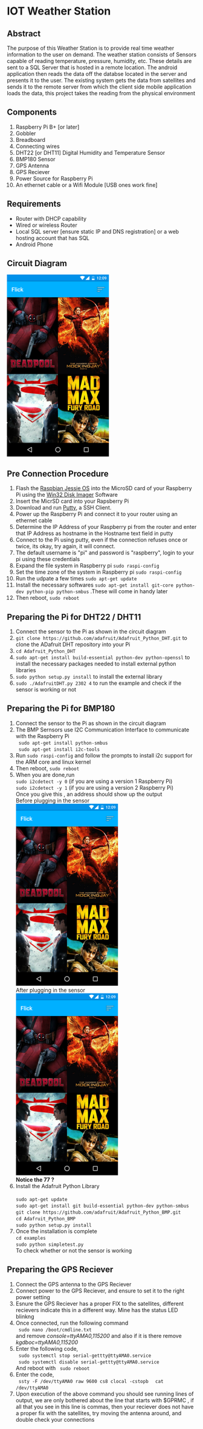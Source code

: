 # IOT Weather Station
## Abstract
<p> The purpose of this Weather Station is to provide real time weather information to the user on demand. The weather station consists of Sensors capable of reading temperature, pressure, humidity, etc. These details are sent to a SQL Server that is hosted in a remote location. The android application then reads the data off the databse located in the server and presents it to the user. 
The existing system gets the data from satellites and sends it to the remote server from which the client side mobile application loads the data, this project takes the reading from the physical environment

## Components
<ol>
  <li> Raspberry Pi B+ [or later]</li>
  <li> Gobbler </li>
  <li> Breadboard </li>
  <li> Connecting wires </li>
  <li> DHT22 [or DHT11] Digital Humidity and Temperature Sensor </li>
  <li> BMP180 Sensor </li>
  <li> GPS Antenna </li>
  <li> GPS Reciever </li>
  <li> Power Source for Raspberry Pi </li>
  <li> An ethernet cable or a Wifi Module [USB ones work fine] </li>
</ol>

## Requirements
<ul>
  <li> Router with DHCP capability</li>
  <li> Wired or wireless Router </li>
  <li> Local SQL server [ensure static IP and DNS registration] or a web hosting  account that has SQL</li>
  <li> Android Phone </li>
</ul>

## Circuit Diagram
<img src="https://raw.githubusercontent.com/aashishvanand/Flick/master/Screenshots/Screenshot_20160322-120905.png" height=480 width =270/>

## Pre Connection Procedure
<ol>
  <li> Flash the <a href="https://www.raspberrypi.org/downloads/raspbian/">Raspbian Jessie OS</a> into the MicroSD card of your Raspberry Pi using the <a href="https://sourceforge.net/projects/win32diskimager/">Win32 Disk Imager</a> Software</li>
  <li> Insert the MicrSD card into your Rapsberry Pi </li>
  <li> Download and run <a href="http://www.putty.org/"> Putty</a>, a SSH Client.
  <li> Power up the Raspberry Pi and connect it to your router using an ethernet cable</li>
  <li> Determine the IP Address of your Raspberry pi from the router and enter that IP Address as hostname in the Hostname text field in putty</li>
  <li> Connect to the Pi using putty, even if the connection refuses once or twice, its okay, try again, it will connect. </li>
  <li> The default username is "pi" and password is "raspberry", login to your pi using these credentials </li>
  <li> Expand the file system  in Raspberry pi <code>sudo raspi-config</code> </li>
  <li> Set the time zone of the system in Raspberry pi <code>sudo raspi-config</code></li>
  <li> Run the udpate a few times <code>sudo apt-get update</code> </li>
  <li> Install the necessary softwares <code>sudo apt-get install git-core python-dev python-pip python-smbus</code> .These will come in handy later </li>
  <li> Then reboot, <code>sudo reboot</code> </li>
</ol>

## Preparing the Pi for DHT22 / DHT11
<ol>
  <li> Connect the sensor to the Pi as shown in the circuit diagram </li>
  <li> <code>git clone https://github.com/adafruit/Adafruit_Python_DHT.git</code> to clone the ADafruit DHT repository into your Pi</li>
  <li> <code>cd Adafruit_Python_DHT</code> </li>
  <li> <code>sudo apt-get install build-essential python-dev python-openssl</code> to install the necessary packages needed to install external python libraries</li>
  <li> <code>sudo python setup.py install</code> to install the external library</li>
  <li> <code>sudo ./AdafruitDHT.py 2302 4</code> to run the example and check if the sensor is working or not</li>
</ol>

## Preparing the Pi for BMP180
<ol>
  <li> Connect the sensor to the Pi as shown in the circuit diagram </li>
  <li> The BMP Sernsors use I2C Communication Interface to communicate with the Raspberry Pi </li>
  <code> sudo apt-get install python-smbus</code><br>
  <code> sudo apt-get install i2c-tools</code>
  <li> Run <code>sudo raspi-config</code> and follow the prompts to install i2c support for the ARM core and linux kernel</li>
  <li> Then reboot, <code>sudo reboot</code> </li>
  <li> When you are done,run <br>  <code>sudo i2cdetect -y 0</code> (if you are using a version 1 Raspberry Pi)
  <br> <code>sudo i2cdetect -y 1</code> (if you are using a version 2 Raspberry Pi)<br> Once you give this , an address should show up the output <br> Before plugging in the sensor <br><img src="https://raw.githubusercontent.com/aashishvanand/Flick/master/Screenshots/Screenshot_20160322-120905.png" height=480 width =270/> <br>After plugging in the sensor <br><img src="https://raw.githubusercontent.com/aashishvanand/Flick/master/Screenshots/Screenshot_20160322-120905.png" height=480 width =270/><br><b>Notice the 77 ?</b></li>
  <li> Install the Adafruit Python Library <br>
  <br> <code>sudo apt-get update</code> 
  <br> <code>sudo apt-get install git build-essential python-dev python-smbus</code> 
  <br> <code>git clone https://github.com/adafruit/Adafruit_Python_BMP.git</code> 
  <br> <code>cd Adafruit_Python_BMP</code> 
  <br> <code>sudo python setup.py install</code> </li>
  <li> Once the installation is complete <br> <code>cd examples</code> <br>
  <code>sudo python simpletest.py</code><br> To check whether or not the sensor is working </li>
</ol>

## Preparing the GPS Reciever
<ol>
  <li> Connect the GPS antenna to the GPS Reciever</li>
  <li> Connect power to the GPS Reciever, and ensure to set it to the right power setting </li>
  <li> Esnure the GPS Reciever has a proper FIX to the satellites, different recievers indicate this in a different way. Mine has the status LED blinkng </li>
  <li> Once connected, run the following command
    <br><code> sudo nano /boot/cmdline.txt</code>
    <br> and remove <i>console=ttyAMA0,115200</i> and also if it is there remove <i>kgdboc=ttyAMA0,115200</i>
  </li>
  <li>Enter the following code, <br>
    <code> sudo systemctl stop serial-gettty@ttyAMA0.service</code><br>
    <code> sudo systemctl disable serial-gettty@ttyAMA0.service </code> <br>
    And reboot with <code> sudo reboot </code>
  </li>
  <li> Enter the code, <br>
    <code> ssty -F /dev/ttyAMA0 raw 9600 cs8 clocal -cstopb </code>
    <code> cat /dev/ttyAMA0 </code>
  </li>
  <li> Upon execution of the above command you should see running lines of output, we are only bothered about the line that starts with $GPRMC , if all that you see in this line is commas, then your reciever does not have a proper fix with the satellites, try moving the antenna around, and double check your connections</li>
<ol>

<ol>
